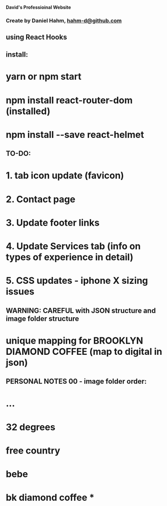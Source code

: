 #### David's Professioinal Website 
### Create by Daniel Hahm, hahm-d@github.com
## using React Hooks

## install:
# yarn or npm start
# npm install react-router-dom (installed)
# npm install --save react-helmet

## TO-DO:
# 1. tab icon update (favicon)
# 2. Contact page
# 3. Update footer links
# 4. Update Services tab (info on types of experience in detail)
# 5. CSS updates - iphone X sizing issues


## WARNING: CAREFUL with JSON structure and image folder structure
# unique mapping for BROOKLYN DIAMOND COFFEE (map to digital in json)

## PERSONAL NOTES 00 - image folder order:
# ... 
# 32 degrees 
# free country
# bebe 
# bk diamond coffee *